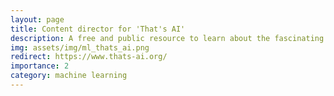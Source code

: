 ```yaml
---
layout: page
title: Content director for 'That's AI'
description: A free and public resource to learn about the fascinating world of Artificial Intelligence.
img: assets/img/ml_thats_ai.png
redirect: https://www.thats-ai.org/
importance: 2
category: machine learning
---
```

